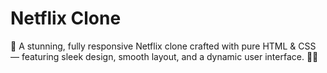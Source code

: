 # Netflix Clone
🚀 A stunning, fully responsive Netflix clone crafted with pure HTML & CSS — featuring sleek design, smooth layout, and a dynamic user interface. 🎥✨
